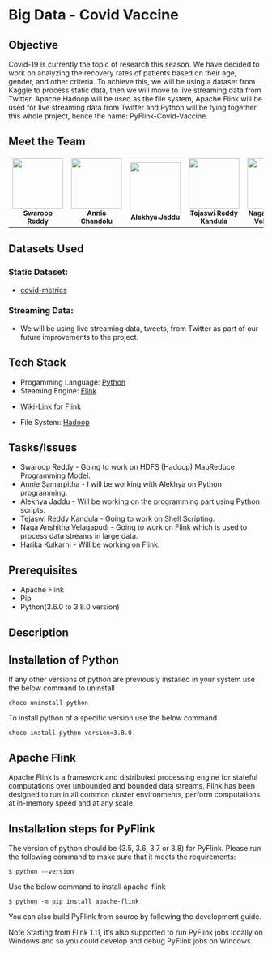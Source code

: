 # Big Data - Covid Vaccine

## Objective

Covid-19 is currently the topic of research this season. We have decided to work on analyzing the recovery rates of patients based on their age, gender, and other criteria. To achieve this, we will be using a dataset from Kaggle to process static data, then we will move to live streaming data from Twitter. Apache Hadoop will be used as the file system, Apache Flink will be used for live streaming data from Twitter and Python will be tying together this whole project, hence the name: PyFlink-Covid-Vaccine.

## Meet the Team

<table>
<td align="center"><a href="https://github.com/SwaroopReddyGottigundala"><img src="https://avatars.githubusercontent.com/u/60024334?s=460&u=20ef224b43a8e817fdceb9e558d631e1a6e7435d&v=4" width="100px;" alt=""/><br /><sub><b>Swaroop Reddy</b></sub></a><br /></td>

<td align="center"><a href="https://github.com/annie0sc"><img src="https://avatars.githubusercontent.com/u/28427324?s=460&u=31b810c008419d5bfb81c152d51ec90cb96dc28b&v=4" width="100px;" alt=""/><br /><sub><b>Annie Chandolu</b></sub></a><br /></td>

<td align="center"><a href="https://github.com/alekhyajaddu"><img src="https://avatars.githubusercontent.com/u/60018848?s=460&u=7cc6d01354b7857d88890a77b510232333fb9b53&v=4" width="100px;" alt=""/><br /><sub><b>Alekhya Jaddu</b></sub></a><br /></td>

<td align="center"><a href="https://github.com/Teju2404"><img src="https://avatars.githubusercontent.com/u/60014237?s=460&u=f01438bd5720ded87bb9f744c26a9e706853c0a2&v=4" width="100px;" alt=""/><br /><sub><b>Tejaswi Reddy Kandula</b></sub></a><br /></td>

<td align="center"><a href="https://github.com/anshithavelagapudi"><img src="https://avatars.githubusercontent.com/u/60020144?s=460&v=4" width="100px;" alt=""/><br /><sub><b>Naga Anshitha Velagapudi</b></sub></a><br /></td>

<td align="center"><a href="https://github.com/KHARIKA17"><img src="https://avatars.githubusercontent.com/u/60010885?s=460&u=24c5428d5a37b37a3efd752d271740b402177734&v=4" width="100px;" alt=""/><br /><sub><b>Harika Kulkarni</b></sub></a><br /></td>

</table>

## Datasets Used

### Static Dataset: 
* [covid-metrics](https://www.kaggle.com/imdevskp/corona-virus-report?select=country_wise_latest.csv)

### Streaming Data:
* We will be using live streaming data, tweets, from Twitter as part of our future improvements to the project.

## Tech Stack

* Progamming Language: [Python](https://docs.python.org/3/c-api/index.html)
* Steaming Engine: [Flink](https://flink.apache.org/)
 -  [Wiki-Link for Flink](https://github.com/apache/flink)
* File System: [Hadoop](https://hadoop.apache.org/docs/stable/api/index.html)

## Tasks/Issues
* Swaroop Reddy - Going to work on HDFS (Hadoop) MapReduce Programming Model.
* Annie Samarpitha - I will be working with Alekhya on Python programming. 
* Alekhya Jaddu - Will be working on the programming part using Python scripts.
* Tejaswi Reddy Kandula - Going to work on Shell Scripting. 
* Naga Anshitha Velagapudi - Going to work on Flink which is used to process data streams in large data.
* Harika Kulkarni - Will be working on Flink.

## Prerequisites
* Apache Flink 
* Pip
* Python(3.6.0 to 3.8.0 version)

## Description

## Installation of Python
If any other versions of python are previously installed in your system use the below command to uninstall
```
choco uninstall python
```
To install python of a specific version use the below command
```
choco install python version=3.8.0
```

## Apache Flink
Apache Flink is a framework and distributed processing engine for stateful computations over unbounded and bounded data streams. Flink has been designed to run in all common cluster environments, perform computations at in-memory speed and at any scale.

## Installation steps for PyFlink

The version of python should be (3.5, 3.6, 3.7 or 3.8) for PyFlink. Please run the following command to make sure that it meets the requirements:
```
$ python --version
```
Use the below command to install apache-flink 
```
$ python -m pip install apache-flink 
```
You can also build PyFlink from source by following the development guide.

Note Starting from Flink 1.11, it’s also supported to run PyFlink jobs locally on Windows and so you could develop and debug PyFlink jobs on Windows.



